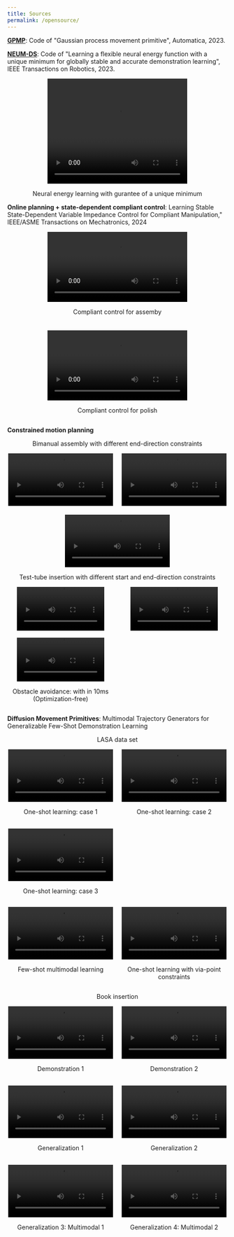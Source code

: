 ```yaml
---
title: Sources
permalink: /opensource/
---
```


[**GPMP**](files/GPMP_openSourced.zip): Code of "Gaussian process movement primitive", Automatica, 2023.

[**NEUM-DS**](files/NEUM_openSOurced.zip): Code of "Learning a flexible neural energy function with a unique minimum for globally stable and accurate demonstration learning", IEEE Transactions on Robotics, 2023.

<div style="text-align:center;">
<video width="320" height="240" controls>
  <source src="https://zhjin-real.github.io/files/BendedLine-energy-fixed.mp4" type="video/mp4" >
</video>
  <p> Neural energy learning with gurantee of a unique minimum </p>
</div>

**Online planning + state-dependent compliant control**: Learning Stable State-Dependent Variable Impedance Control for Compliant Manipulation," IEEE/ASME Transactions on Mechatronics, 2024

<div style="display:flex; justify-content:center; gap:20px; flex-wrap:wrap;">
  <div>
    <video controls width="320">
      <source src="https://zhjin-real.github.io/files/assembly-fixed.mp4" type="video/mp4">
    </video>
    <p style="text-align:center;">Compliant control for assemby</p>
  </div>

  <div>
    <video controls width="320">
      <source src="https://zhjin-real.github.io/files/polish-fixed.mp4" type="video/mp4">
    </video>
    <p style="text-align:center;">Compliant control for polish</p>
  </div>
</div>

**Constrained motion planning**

<p style="text-align:center;">Bimanual assembly with different end-direction constraints</p>

<div style="display:flex; justify-content:center; gap:20px; flex-wrap:wrap;">
  <div>
    <video controls width="240">
      <source src="https://zhjin-real.github.io/files/exp1_video1-fixed.mp4" type="video/mp4">
    </video>
  </div>

  <div>
    <video controls width="240">
      <source src="https://zhjin-real.github.io/files/exp1_video2-fixed.mp4" type="video/mp4">
    </video>
  </div>

   <div>
    <video controls width="240">
      <source src="https://zhjin-real.github.io/files/exp1_video3-fixed.mp4" type="video/mp4">
    </video>
  </div>
</div>

<p style="text-align:center;">Test-tube insertion with different start and end-direction constraints</p>
<div style="
  display: grid;
  grid-template-columns: repeat(auto-fit, minmax(220px, 1fr));
  gap: 16px;
  justify-items: center;
">
  <video controls width="200">
    <source src="https://zhjin-real.github.io/files/exp2_video1-fixed.mp4" type="video/mp4">
  </video>
  
  <video controls width="200">
    <source src="https://zhjin-real.github.io/files/exp2_video2-fixed.mp4" type="video/mp4">
  </video>

  <div style="text-align:center;">
    <video controls width="200">
      <source src="https://zhjin-real.github.io/files/exp2_video4-fixed.mp4" type="video/mp4">
    </video>
    <p>Obstacle avoidance: with in 10ms (Optimization-free)</p>
  </div>
  
</div>


**Diffusion Movement Primitives**: Multimodal Trajectory Generators for Generalizable Few-Shot Demonstration Learning

<p style="text-align:center;">LASA data set</p>

<p style="text-align:center;">  </p>
<div style="
  display: grid;
  grid-template-columns: repeat(auto-fit, minmax(220px, 1fr));
  gap: 16px;
  justify-items: center;
">
  
 <div style="text-align:center;">
    <video controls width="240">
      <source src="https://zhjin-real.github.io/files/BendedLine-fixed.mp4" type="video/mp4">
    </video>
    <p>One-shot learning: case 1</p>
  </div>

  <div style="text-align:center;">
    <video controls width="240">
      <source src="https://zhjin-real.github.io/files/CShape-fixed.mp4" type="video/mp4">
    </video>
    <p>One-shot learning: case 2</p>
  </div>

  <div style="text-align:center;">
    <video controls width="240">
      <source src="https://zhjin-real.github.io/files/DoubleBendedLine-fixed.mp4" type="video/mp4">
    </video>
    <p>One-shot learning: case 3</p>
  </div>
  
</div>

<p style="text-align:center;">  </p>
<div style="
  display: grid;
  grid-template-columns: repeat(auto-fit, minmax(220px, 1fr));
  gap: 16px;
  justify-items: center;
">
  
 <div style="text-align:center;">
    <video controls width="240">
      <source src="https://zhjin-real.github.io/files/multimodal_learning-fixed.mp4" type="video/mp4">
    </video>
    <p>Few-shot multimodal learning</p>
  </div>

  <div style="text-align:center;">
    <video controls width="240">
      <source src="https://zhjin-real.github.io/files/VP-fixed.mp4" type="video/mp4">
    </video>
    <p>One-shot learning with via-point constraints</p>
  </div>
  
</div>

<p style="text-align:center;">Book insertion</p>

<p style="text-align:center;">  </p>
<div style="
  display: grid;
  grid-template-columns: repeat(auto-fit, minmax(220px, 1fr));
  gap: 16px;
  justify-items: center;
">
  
 <div style="text-align:center;">
    <video controls width="240">
      <source src="https://zhjin-real.github.io/files/demon_1-fixed.mp4" type="video/mp4">
    </video>
    <p>Demonstration 1</p>
  </div>

  <div style="text-align:center;">
    <video controls width="240">
      <source src="https://zhjin-real.github.io/files/demon_2-fixed.mp4" type="video/mp4">
    </video>
    <p>Demonstration 2</p>
  </div>

  <div style="text-align:center;">
    <video controls width="240">
      <source src="https://zhjin-real.github.io/files/tras_0-fixed.mp4" type="video/mp4">
    </video>
    <p>Generalization 1</p>
  </div>

   <div style="text-align:center;">
    <video controls width="240">
      <source src="https://zhjin-real.github.io/files/tras_1-fixed.mp4" type="video/mp4">
    </video>
    <p>Generalization 2</p>
  </div>

  <div style="text-align:center;">
    <video controls width="240">
      <source src="https://zhjin-real.github.io/files/tras_2-fixed.mp4" type="video/mp4">
    </video>
    <p>Generalization 3: Multimodal 1</p>
  </div>

  <div style="text-align:center;">
    <video controls width="240">
      <source src="https://zhjin-real.github.io/files/tras_3-fixed.mp4" type="video/mp4">
    </video>
    <p>Generalization 4: Multimodal 2</p>
  </div>
  
</div>
